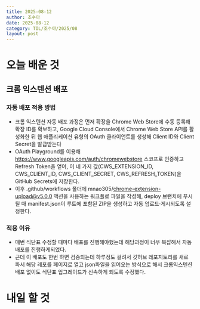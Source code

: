 ```yaml
---
title: 2025-08-12
author: 조수아
date: 2025-08-12
category: TIL/조수아/2025/08
layout: post
---
```


# 오늘 배운 것

## 크롬 익스텐션 배포

### 자동 배포 적용 방법

- 크롬 익스텐션 자동 배포 과정은 먼저 확장을 Chrome Web Store에 수동 등록해 확장 ID를 확보하고, Google Cloud Console에서 Chrome Web Store API를 활성화한 뒤 웹 애플리케이션 유형의 OAuth 클라이언트를 생성해 Client ID와 Client Secret을 발급받는다
- OAuth Playground를 이용해 https://www.googleapis.com/auth/chromewebstore 스코프로 인증하고 Refresh Token을 얻어, 이 네 가지 값(CWS_EXTENSION_ID, CWS_CLIENT_ID, CWS_CLIENT_SECRET, CWS_REFRESH_TOKEN)을 GitHub Secrets에 저장한다.
- 이후 .github/workflows 폴더에 mnao305/chrome-extension-upload@v5.0.0 액션을 사용하는 워크플로 파일을 작성해, deploy 브랜치에 푸시될 때 manifest.json이 루트에 포함된 ZIP을 생성하고 자동 업로드·게시되도록 설정한다.

### 적용 이유

- 매번 식단표 수정할 때마다 배포를 진행해야했는데 해당과정이 너무 복잡해서 자동 배포를 진행하게되었다.
- 근데 이 배포도 한번 하면 검증되는데 하루정도 걸려서 깃허브 레포지토리를 새로 파서 해당 레포를 페이지로 열고 json파일을 읽어오는 방식으로 해서 크롬익스텐션 배포 없이도 식단표 업그레이드가 신속하게 되도록 수정했다.

# 내일 할 것
